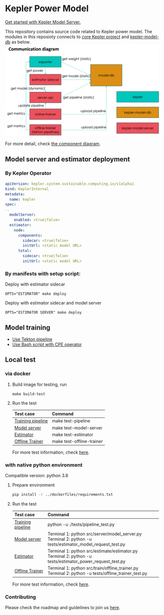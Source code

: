 # Kepler Power Model
[Get started with Kepler Model Server.](https://sustainable-computing.io/kepler_model_server/get_started/)

This repository contains source code related to Kepler power model. The modules in this reposioty connects to [core Kepler project](https://github.com/sustainable-computing-io/kepler) and [kepler-model-db](https://github.com/sustainable-computing-io/kepler-model-db) as below.
![](./fig/comm_diagram.png)

For more detail, check [the component diagram](./fig/model-server-components-simplified.png).

## Model server and estimator deployment 

### By Kepler Operator

```yaml
apiVersion: kepler.system.sustainable.computing.io/v1alpha1
kind: KeplerInternal
metadata:
  name: kepler
spec:
..
  modelServer:
    enabled: <true|false>
  estimator:
    node:
      components:
        sidecar: <true|false>
        initUrl: <static model URL>
      total:
        sidecar: <true|false>
        initUrl: <static model URL>
```

### By manifests with setup script:
Deploy with estimator sidecar
```
OPTS="ESTIMATOR" make deploy
```

Deploy with estimator sidecar and model server 
```
OPTS="ESTIMATOR SERVER" make deploy
```

## Model training
- [Use Tekton pipeline](./model_training/tekton/README.md)
- [Use Bash script with CPE operator](./model_training/cpe_script_instruction.md)

## Local test
### via docker
1. Build image for testing, run 
    ```
    make build-test
    ```

2. Run the test

    |Test case|Command|
    |---|---|
    |[Training pipeline](./tests/README.md#pipeline)|make test-pipeline|
    |[Model server](./tests/README.md#estimator-model-request-to-model-server)|make test-model-server|
    |[Estimator](./tests/README.md#estimator-power-request-from-collector)|make test-estimator|
    |[Offline Trainer](./tests/README.md#offline-trainer)|make test-offline-trainer|

    For more test information, check [here](./tests/).

### with native python environment
Compatible version: python 3.8


1. Prepare environment

    ```bash
    pip install -r ../dockerfiles/requirements.txt
    ```

2. Run the test

    |Test case|Command|
    |---|---|
    |[Training pipeline](./tests/README.md#pipeline)|python -u ./tests/pipeline_test.py|
    |[Model server](./tests/README.md#estimator-model-request-to-model-server)|Terminal 1: python src/server/model_server.py <br>Terminal 2: python -u tests/estimator_model_request_test.py|
    |[Estimator](./tests/README.md#estimator-power-request-from-collector)|Terminal 1: python src/estimate/estimator.py<br>Terminal 2: python -u tests/estimator_power_request_test.py|
    |[Offline Trainer](./tests/README.md#offline-trainer)|Terminal 1: python src/train/offline_trainer.py<br>Terminal 2: python -u tests/offline_trainer_test.py|

    For more test information, check [here](./tests/).

### Contributing
Please check the roadmap and guidelines to join us [here](./contributing.md).
